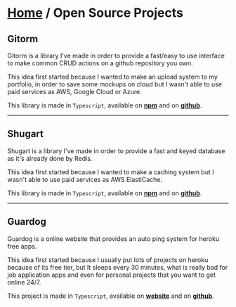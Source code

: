 # [Home](README.md) / Open Source Projects

## Gitorm
Gitorm is a library I've made in order to provide a fast/easy to use interface to make common CRUD actions on a github repository you own.

This idea first started because I wanted to make an upload system to my portfolio, in order to save some mockups on cloud but I wasn't able to use paid services as AWS, Google Cloud or Azure.

This library is made in ``Typescript``, available on [**npm**](https://www.npmjs.com/package/gitorm) and on [**github**](https://github.com/gbkel/gitorm).

---

## Shugart
Shugart is a library I've made in order to provide a fast and keyed database as it's already done by Redis.

This idea first started because I wanted to make a caching system but I wasn't able to use paid services as AWS ElastiCache.

This library is made in ``Typescript``, available on [**npm**](https://www.npmjs.com/package/shugart) and on [**github**](https://github.com/gbkel/shugart).

--- 

## Guardog
Guardog is a online website that provides an auto ping system for heroku free apps.

This idea first started because I usually put lots of projects on heroku because of its free tier, but It sleeps every 30 minutes, what is really bad for job application apps and even for personal projects that you want to get online 24/7.

This project is made in ``Typescript``, available on [**website**](https://github.com/guilhermebkel/guardog) and on [**github**](https://guardog.herokuapp.com/).